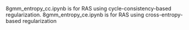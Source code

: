 8gmm_entropy_cc.ipynb is for RAS using cycle-consistency-based regularization.
8gmm_entropy_ce.ipynb is for RAS using cross-entropy-based regularization
